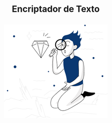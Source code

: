 
<div align="center">
  <h1 align="center">
    Encriptador de Texto
    <br />
    <br />
    <a href="https://docusaurus.io">
      <img src="https://github.com/JCH-PC/Desafio01/blob/main/img/Mu%C3%B1eco.png">
    </a>
  </h1>
</div>
